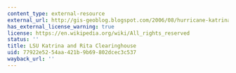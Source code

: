 ```yaml
---
content_type: external-resource
external_url: http://gis-geoblog.blogspot.com/2006/08/hurricane-katrina-rita-clearinghouse.html
has_external_license_warning: true
license: https://en.wikipedia.org/wiki/All_rights_reserved
status: ''
title: LSU Katrina and Rita Clearinghouse
uid: 77922e52-54aa-421b-9b69-802dcec3c537
wayback_url: ''
---
```

